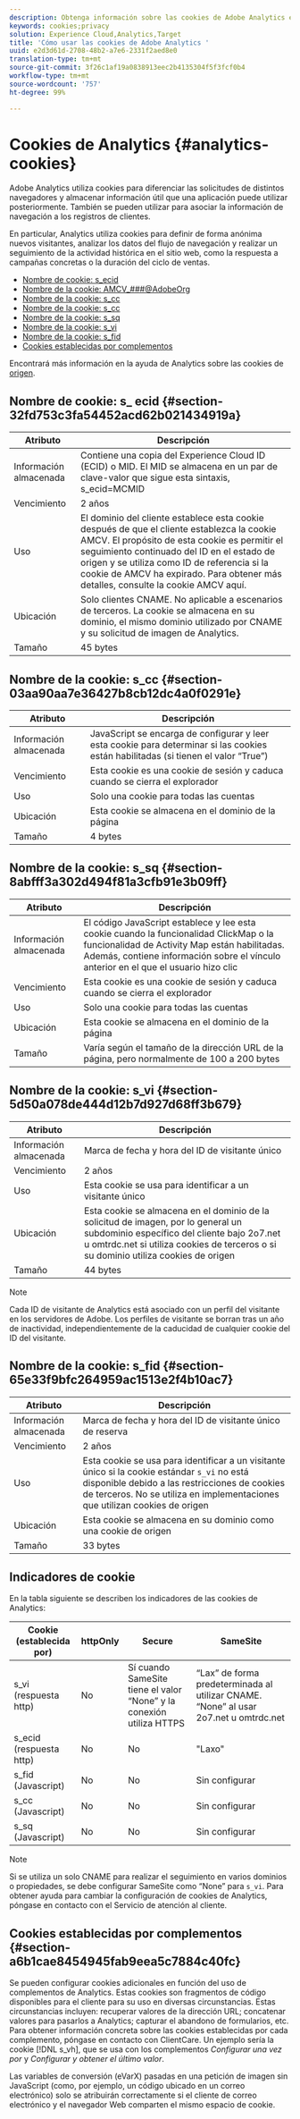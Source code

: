 ```yaml
---
description: Obtenga información sobre las cookies de Adobe Analytics en Adobe Experience Cloud.
keywords: cookies;privacy
solution: Experience Cloud,Analytics,Target
title: 'Cómo usar las cookies de Adobe Analytics '
uuid: e2d3d61d-2708-48b2-a7e6-2331f2aed8e0
translation-type: tm+mt
source-git-commit: 3f26c1af19a0838913eec2b4135304f5f3fcf0b4
workflow-type: tm+mt
source-wordcount: '757'
ht-degree: 99%

---
```



# Cookies de Analytics {#analytics-cookies}

Adobe Analytics utiliza cookies para diferenciar las solicitudes de distintos navegadores y almacenar información útil que una aplicación puede utilizar posteriormente. También se pueden utilizar para asociar la información de navegación a los registros de clientes.

En particular, Analytics utiliza cookies para definir de forma anónima nuevos visitantes, analizar los datos del flujo de navegación y realizar un seguimiento de la actividad histórica en el sitio web, como la respuesta a campañas concretas o la duración del ciclo de ventas.

* [Nombre de cookie: s_ecid](../cookies/cookies-mc.md#section-32fd753c3fa54452acd62b021434919a)
* [Nombre de la cookie: AMCV_###@AdobeOrg](../cookies/cookies-mc.md#section-a12aa2a9296940ae82d8921b381b8fb0)
* [Nombre de la cookie: s_cc](../cookies/cookies-analytics.md#section-03aa90aa7e36427b8cb12dc4a0f0291e)
* [Nombre de la cookie: s_cc](../cookies/cookies-analytics.md#section-03aa90aa7e36427b8cb12dc4a0f0291e)
* [Nombre de la cookie: s_sq ](../cookies/cookies-analytics.md#section-8abfff3a302d494f81a3cfb91e3b09ff)
* [Nombre de la cookie: s_vi](../cookies/cookies-analytics.md#section-5d50a078de444d12b7d927d68ff3b679)
* [Nombre de la cookie: s_fid ](../cookies/cookies-analytics.md#section-65e33f9bfc264959ac1513e2f4b10ac7)
* [Cookies establecidas por complementos ](../cookies/cookies-analytics.md#section-a6b1cae8454945fab9eea5c7884c40fc)

Encontrará más información en la ayuda de Analytics sobre las cookies de [origen](/help/interface/cookies/cookies-first-party.md).

## Nombre de cookie: s_ ecid {#section-32fd753c3fa54452acd62b021434919a}

| Atributo | Descripción |
|--- |--- |
| Información almacenada | Contiene una copia del Experience Cloud ID (ECID) o MID. El MID se almacena en un par de clave-valor que sigue esta sintaxis, s_ecid=MCMID | `<ECID>` |
| Vencimiento | 2 años |
| Uso | El dominio del cliente establece esta cookie después de que el cliente establezca la cookie AMCV. El propósito de esta cookie es permitir el seguimiento continuado del ID en el estado de origen y se utiliza como ID de referencia si la cookie de AMCV ha expirado. Para obtener más detalles, consulte la cookie AMCV aquí. |
| Ubicación | Solo clientes CNAME. No aplicable a escenarios de terceros. La cookie se almacena en su dominio, el mismo dominio utilizado por CNAME y su solicitud de imagen de Analytics. |
| Tamaño | 45 bytes |

## Nombre de la cookie: s_cc {#section-03aa90aa7e36427b8cb12dc4a0f0291e}

| Atributo | Descripción |
|--- |--- |
| Información almacenada | JavaScript se encarga de configurar y leer esta cookie para determinar si las cookies están habilitadas (si tienen el valor “True”) |
| Vencimiento | Esta cookie es una cookie de sesión y caduca cuando se cierra el explorador |
| Uso | Solo una cookie para todas las cuentas |
| Ubicación | Esta cookie se almacena en el dominio de la página |
| Tamaño | 4 bytes |

## Nombre de la cookie: s_sq {#section-8abfff3a302d494f81a3cfb91e3b09ff}

| Atributo | Descripción |
|--- |--- |
| Información almacenada | El código JavaScript establece y lee esta cookie cuando la funcionalidad ClickMap o la funcionalidad de Activity Map están habilitadas. Además, contiene información sobre el vínculo anterior en el que el usuario hizo clic |
| Vencimiento | Esta cookie es una cookie de sesión y caduca cuando se cierra el explorador |
| Uso | Solo una cookie para todas las cuentas |
| Ubicación | Esta cookie se almacena en el dominio de la página |
| Tamaño | Varía según el tamaño de la dirección URL de la página, pero normalmente de 100 a 200 bytes |

## Nombre de la cookie: s_vi {#section-5d50a078de444d12b7d927d68ff3b679}

| Atributo | Descripción |
|--- |--- |
| Información almacenada | Marca de fecha y hora del ID de visitante único |
| Vencimiento | 2 años |
| Uso | Esta cookie se usa para identificar a un visitante único |
| Ubicación | Esta cookie se almacena en el dominio de la solicitud de imagen, por lo general un subdominio específico del cliente bajo 2o7.net u omtrdc.net si utiliza cookies de terceros o si su dominio utiliza cookies de origen |
| Tamaño | 44 bytes |

>[!NOTE]
>
>Cada ID de visitante de Analytics está asociado con un perfil del visitante en los servidores de Adobe. Los perfiles de visitante se borran tras un año de inactividad, independientemente de la caducidad de cualquier cookie del ID del visitante.

## Nombre de la cookie: s_fid  {#section-65e33f9bfc264959ac1513e2f4b10ac7}

| Atributo | Descripción |
|--- |--- |
| Información almacenada | Marca de fecha y hora del ID de visitante único de reserva |
| Vencimiento | 2 años |
| Uso | Esta cookie se usa para identificar a un visitante único si la cookie estándar `s_vi` no está disponible debido a las restricciones de cookies de terceros. No se utiliza en implementaciones que utilizan cookies de origen |
| Ubicación | Esta cookie se almacena en su dominio como una cookie de origen |
| Tamaño | 33 bytes |

## Indicadores de cookie

En la tabla siguiente se describen los indicadores de las cookies de Analytics:

| Cookie (establecida por) | httpOnly | Secure | SameSite |
|--- |--- |--- |--- |
| s_vi   (respuesta http) | No | Sí cuando SameSite tiene el valor “None” y la conexión utiliza HTTPS | “Lax” de forma predeterminada al utilizar CNAME. “None” al usar 2o7.net u omtrdc.net |
| s_ecid   (respuesta http) | No | No | &quot;Laxo&quot; |
| s_fid (Javascript) | No | No | Sin configurar |
| s_cc (Javascript) | No | No | Sin configurar |
| s_sq (Javascript) | No | No | Sin configurar |

>[!NOTE]
>
>Si se utiliza un solo CNAME para realizar el seguimiento en varios dominios o propiedades, se debe configurar SameSite como “None” para `s_vi`. Para obtener ayuda para cambiar la configuración de cookies de Analytics, póngase en contacto con el Servicio de atención al cliente.

## Cookies establecidas por complementos  {#section-a6b1cae8454945fab9eea5c7884c40fc}

Se pueden configurar cookies adicionales en función del uso de complementos de Analytics. Estas cookies son fragmentos de código disponibles para el cliente para su uso en diversas circunstancias. Estas circunstancias incluyen: recuperar valores de la dirección URL; concatenar valores para pasarlos a Analytics; capturar el abandono de formularios, etc. Para obtener información concreta sobre las cookies establecidas por cada complemento, póngase en contacto con ClientCare. Un ejemplo sería la cookie [!DNL s_vh], que se usa con los complementos *Configurar una vez por* y *Configurar y obtener el último valor*.

Las variables de conversión (eVarX) pasadas en una petición de imagen sin JavaScript (como, por ejemplo, un código ubicado en un correo electrónico) solo se atribuirán correctamente si el cliente de correo electrónico y el navegador Web comparten el mismo espacio de cookie.

